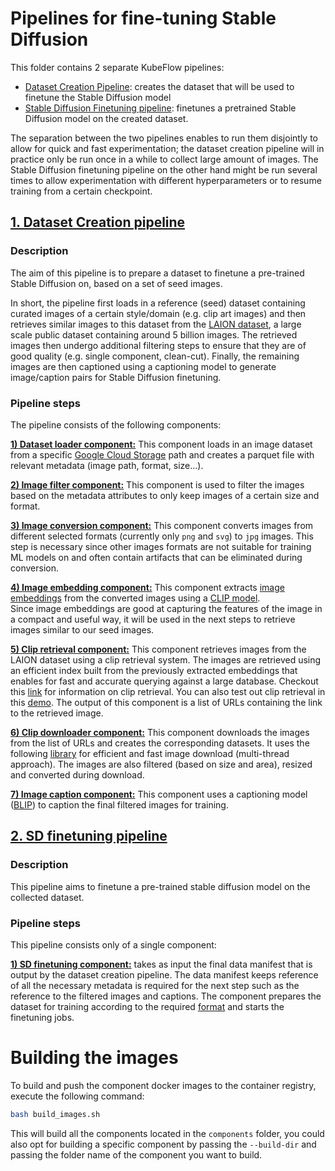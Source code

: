 # Pipelines for fine-tuning Stable Diffusion

This folder contains 2 separate KubeFlow pipelines:

* [Dataset Creation Pipeline](#1-dataset-creation-pipeline): creates the dataset that will be used
  to finetune the Stable Diffusion model
* [Stable Diffusion Finetuning pipeline](#2-sd-finetuning-pipeline): finetunes a pretrained Stable
  Diffusion model on the created dataset.

The separation between the two pipelines enables to run them disjointly to allow for quick
and fast experimentation; the dataset creation pipeline will in practice only be run once in a while to collect large amount of images. The Stable Diffusion finetuning pipeline on the other hand might be run several times to allow experimentation
with different hyperparameters or to resume training from a certain checkpoint.

## [1. Dataset Creation pipeline](pipelines/dataset_creation_pipeline.py)

### Description

The aim of this pipeline is to prepare a dataset to finetune a pre-trained Stable Diffusion on, based on a set of seed images.

In short, the pipeline first loads in a reference (seed) dataset containing curated images of a certain style/domain
(e.g. clip art images) and then retrieves similar images to this dataset from the [LAION dataset](https://laion.ai/), a large scale public dataset containing around 5 billion images. The retrieved images then undergo additional filtering
steps to ensure that they are of good quality (e.g. single component, clean-cut). Finally, the remaining images
are then captioned using a captioning model to generate image/caption pairs for Stable Diffusion finetuning.

### Pipeline steps

The pipeline consists of the following components:

**[1) Dataset loader component:](components/dataset_loader_component)** This component
loads in an image dataset from a specific [Google Cloud Storage](https://cloud.google.com/storage/docs) path and creates a
parquet file with relevant metadata (image path, format, size...).

**[2) Image filter component:](components/image_filter_component)** This component is
used to filter the images based on the metadata
attributes to only keep images of a certain size and format.

**[3) Image conversion component:](components/image_conversion_component)** This
component converts images from different selected formats
(currently only `png` and `svg`) to `jpg` images. This step is necessary since other images formats
are not suitable for training ML models on and often contain artifacts that can be eliminated
during conversion.

**[4) Image embedding component:](components/image_embedding_component)** This component
extracts [image embeddings](https://rom1504.medium.com/image-embeddings-ed1b194d113e)
from the converted images using
a [CLIP model](https://www.google.com/search?q=clip+embeddings&oq=clip+embeddings&aqs=chrome..69i57j0i22i30j69i60j69i64l2j69i60j69i64j69i60.6764j0j7&sourceid=chrome&ie=UTF-8).  
Since image embeddings are good at capturing the features of the image in a compact and useful way,
it
will be used in the next steps to retrieve images similar to our seed images.

[**5) Clip retrieval component:**](components/clip_retrieval_component) This component
retrieves images from the LAION dataset using a clip
retrieval system. The images are retrieved using an efficient index built from the previously
extracted embeddings that enables for fast and accurate
querying against a large database. Checkout
this [link](https://github.com/rom1504/clip-retrieval) for information on clip retrieval. You can
also
test out clip retrieval in
this [demo](https://rom1504.github.io/clip-retrieval/?back=https%3A%2F%2Fknn5.laion.ai&index=laion5B&useMclip=false).
The output of this component is a list of URLs containing the link to the retrieved image.

[**6) Clip downloader component:**](components/clip_downloader_component) This component
downloads the images from the list of URLs and
creates the corresponding datasets. It uses the
following [library](https://github.com/rom1504/img2dataset)
for efficient and fast image download (multi-thread approach). The images are also filtered (based
on size
and area), resized and converted during download.

[**7) Image caption component:**](components/image_caption_component) This component
uses a captioning
model ([BLIP](https://github.com/salesforce/BLIP))
to caption the final filtered images for training.

## [2. SD finetuning pipeline](pipelines/sd_finetuning_pipeline.py)

### Description

This pipeline aims to finetune a pre-trained stable diffusion model on the collected dataset.

### Pipeline steps

This pipeline consists only of a single component:

**[1) SD finetuning component:](components/sd_finetuning_component)** takes as input the
final data manifest that is output by the dataset
creation pipeline. The data
manifest keeps reference of all the necessary metadata is required for the next step such as the
reference to the filtered images and captions. The component prepares the dataset for training
according to the
required [format](https://huggingface.co/docs/datasets/image_dataset#:~:text=in%20load_dataset.-,Image%20captioning,-Image%20captioning%20datasets)
and starts the finetuning jobs.

# Building the images

To build and push the component docker images to the container registry, execute the following command:

```bash
bash build_images.sh
```

This will build all the components located in the `components` folder, you could also opt for building a specific component
by passing the `--build-dir` and passing the folder name of the component you want to build. 
